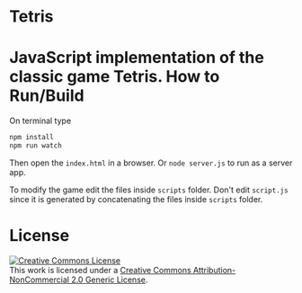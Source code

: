 Tetris
===
JavaScript implementation of the classic game Tetris.
How to Run/Build
===
On terminal type
```bash
npm install
npm run watch
```
Then open the `index.html` in a browser. Or `node server.js` to run as a server app.

To modify the game edit the files inside `scripts` folder. Don't edit `script.js` since it is generated by concatenating the files inside `scripts` folder.

License
===
<a rel="license" href="http://creativecommons.org/licenses/by-nc/2.0/"><img alt="Creative Commons License" style="border-width:0" src="https://i.creativecommons.org/l/by-nc/2.0/88x31.png" /></a><br />This work is licensed under a <a rel="license" href="http://creativecommons.org/licenses/by-nc/2.0/">Creative Commons Attribution-NonCommercial 2.0 Generic License</a>.
